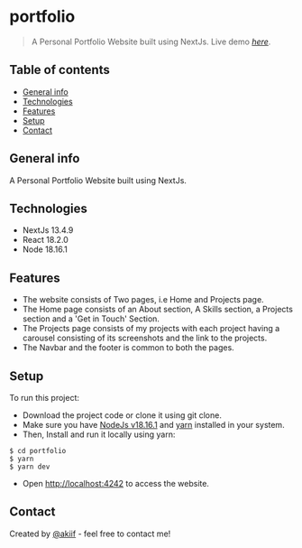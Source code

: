# portfolio

> A Personal Portfolio Website built using NextJs.
> Live demo [_here_](https://akiif.dev).

## Table of contents

- [General info](#general-info)
- [Technologies](#technologies)
- [Features](#features)
- [Setup](#setup)
- [Contact](#contact)

## General info

A Personal Portfolio Website built using NextJs.

## Technologies

- NextJs 13.4.9
- React 18.2.0
- Node 18.16.1

## Features

- The website consists of Two pages, i.e Home and Projects page.
- The Home page consists of an About section, A Skills section, a Projects section and a 'Get in Touch' Section.
- The Projects page consists of my projects with each project having a carousel consisting of its screenshots and the link to the projects.
- The Navbar and the footer is common to both the pages.

## Setup

To run this project:

- Download the project code or clone it using git clone.
- Make sure you have [NodeJs v18.16.1](https://nodejs.org/en/) and [yarn](https://classic.yarnpkg.com/lang/en/docs/install/#windows-stable) installed in your system.
- Then, Install and run it locally using yarn:

```
$ cd portfolio
$ yarn
$ yarn dev
```

- Open [http://localhost:4242](http://localhost:4242) to access the website.

## Contact

Created by [@akiif](https://akiif.dev/) - feel free to contact me!
